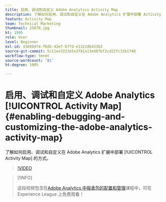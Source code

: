 ```yaml
---
title: 启用、调试和自定义 Adobe Analytics Activity Map
description: 了解如何启用、调试和自定义在 Adobe Analytics 扩展中部署 Activity Map 的方式。
feature: Activity Map
team: Technical Marketing
thumbnail: 25878.jpg
kt: 1995
role: User
level: Beginner
exl-id: 4160b974-fbdb-42e7-b77d-e1322db433b3
source-git-commit: 5c11ee3222e5e3f81a13ed8fbf2cd22fc32b1740
workflow-type: tm+mt
source-wordcount: '81'
ht-degree: 100%

---
```


# 启用、调试和自定义 Adobe Analytics [!UICONTROL Activity Map] {#enabling-debugging-and-customizing-the-adobe-analytics-activity-map}

了解如何启用、调试和自定义在 Adobe Analytics 扩展中部署 [!UICONTROL Activity Map] 的方式。

>[!VIDEO](https://video.tv.adobe.com/v/25878?quality=12)

>[!INFO]
>
> 这段视频包含在[Adobe Analytics 中报表包的配置和管理](https://experienceleague.adobe.com/?recommended=Analytics-A-1-2021.1.administration)课程中，可在 Experience League 上免费观看！